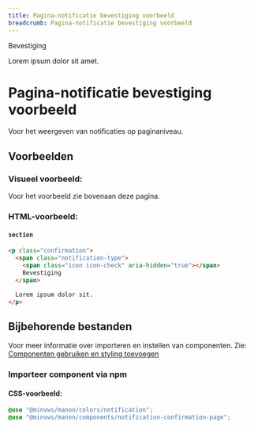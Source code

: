 ```yaml
---
title: Pagina-notificatie bevestiging voorbeeld
breadcrumb: Pagina-notificatie bevestiging voorbeeld
---
```


<section class="confirmation">
  <div>
    <span class="notification-type">
      <span class="icon icon-check" aria-hidden="true"></span>
      Bevestiging
    </span>
    <p>Lorem ipsum dolor sit amet.</p>
  </div>
</section>

<h1 id="introduction">Pagina-notificatie bevestiging voorbeeld</h1>

Voor het weergeven van notificaties op paginaniveau.

<h2 id="examples">Voorbeelden</h2>

### Visueel voorbeeld:

Voor het voorbeeld zie bovenaan deze pagina.

### HTML-voorbeeld:

#### `section`

```html
<p class="confirmation">
  <span class="notification-type">
    <span class="icon icon-check" aria-hidden="true"></span>
    Bevestiging
  </span>

  Lorem ipsum dolor sit.
</p>
```

<h2 id="requirements">Bijbehorende bestanden</h2>

Voor meer informatie over importeren en instellen van componenten. Zie:
[Componenten gebruiken en styling toevoegen](/getting-started/installation)

### Importeer component via npm

#### CSS-voorbeeld:

```scss
@use "@minvws/manon/colors/notification";
@use "@minvws/manon/components/notification-confirmation-page";
```
